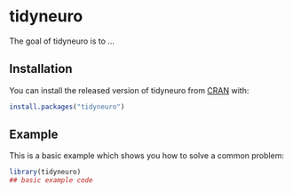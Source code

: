
# tidyneuro

<!-- badges: start -->
<!-- badges: end -->

The goal of tidyneuro is to ...

## Installation

You can install the released version of tidyneuro from [CRAN](https://CRAN.R-project.org) with:

``` r
install.packages("tidyneuro")
```

## Example

This is a basic example which shows you how to solve a common problem:

``` r
library(tidyneuro)
## basic example code
```

